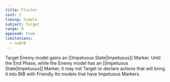 ```yaml
---
title: Fluster
cost: 2
timing: Simple
subject: Target
range: 8
opposed: true
limitations:
  - noBtB
---
```

Target Enemy model gains an [[Impetuous State|Impetuous]] Marker.
Until the End Phase, while the Enemy model has an [[Impetuous State|Impetuous]] Marker, it may not Target or declare actions that will bring it into BtB with Friendly Ito models that have Impetuous Markers.